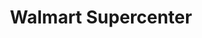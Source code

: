 ---
title: "Walmart Supercenter"
url: /panama-city-beach/walmart-supercenter-panama-city-beach-parkway/
shop: supermarket
---